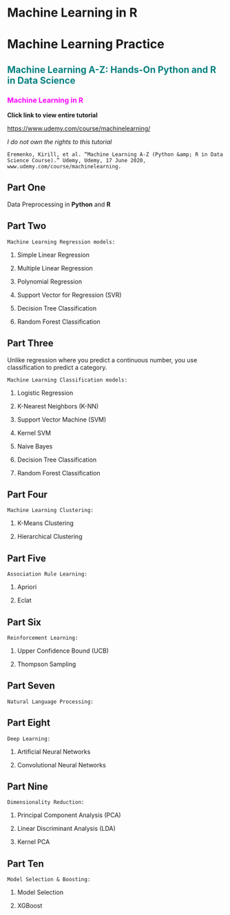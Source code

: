 Machine Learning in R
================

# Machine Learning Practice

## <span style="color: teal;">Machine Learning A-Z: Hands-On Python and R in Data Science</span>

### <span style="color: magenta;">Machine Learning in R</span>

**Click link to view entire tutorial**

<https://www.udemy.com/course/machinelearning/>

*I do not own the rights to this tutorial*

`Eremenko, Kirill, et al. “Machine Learning A-Z (Python &amp; R in Data
Science Course).” Udemy, Udemy, 17 June 2020,
www.udemy.com/course/machinelearning.`

## Part One

Data Preprocessing in **Python** and **R**

## Part Two

`Machine Learning Regression models:`

1.  Simple Linear Regression

2.  Multiple Linear Regression

3.  Polynomial Regression

4.  Support Vector for Regression (SVR)

5.  Decision Tree Classification

6.  Random Forest Classification

## Part Three

Unlike regression where you predict a continuous number, you use
classification to predict a category.

`Machine Learning Classification models:`

1.  Logistic Regression

2.  K-Nearest Neighbors (K-NN)

3.  Support Vector Machine (SVM)

4.  Kernel SVM

5.  Naive Bayes

6.  Decision Tree Classification

7.  Random Forest Classification

## Part Four

`Machine Learning Clustering:`

1.  K-Means Clustering

2.  Hierarchical Clustering

## Part Five

`Association Rule Learning:`

1.  Apriori

2.  Eclat

## Part Six

`Reinforcement Learning:`

1.  Upper Confidence Bound (UCB)

2.  Thompson Sampling

## Part Seven

`Natural Language Processing:`

## Part Eight

`Deep Learning:`

1.  Artificial Neural Networks

2.  Convolutional Neural Networks

## Part Nine

`Dimensionality Reduction:`

1.  Principal Component Analysis (PCA)

2.  Linear Discriminant Analysis (LDA)

3.  Kernel PCA

## Part Ten

`Model Selection & Boosting:`

1.  Model Selection

2.  XGBoost
